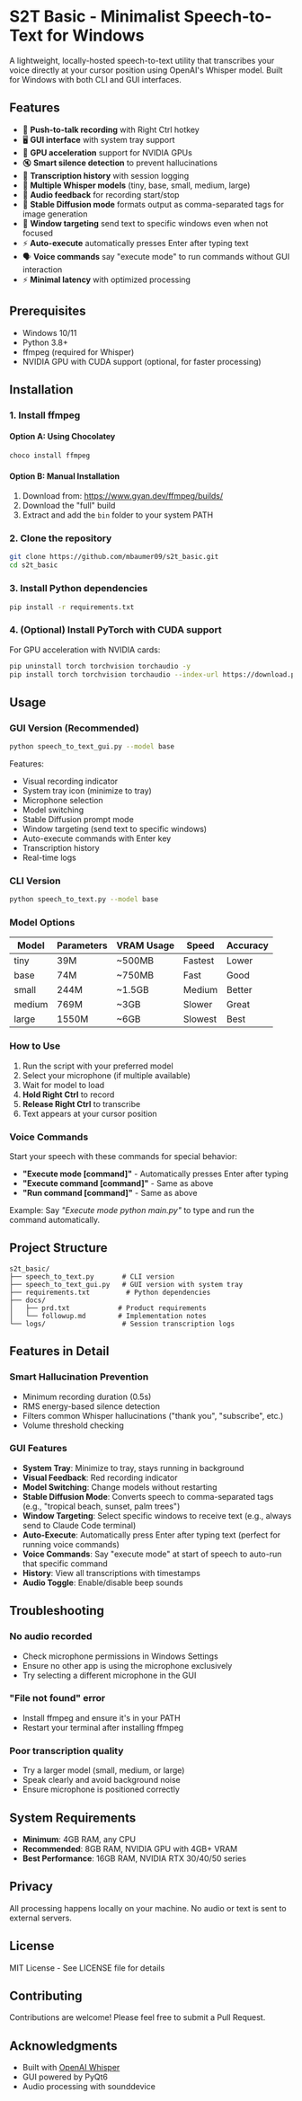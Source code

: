 # S2T Basic - Minimalist Speech-to-Text for Windows

A lightweight, locally-hosted speech-to-text utility that transcribes your voice directly at your cursor position using OpenAI's Whisper model. Built for Windows with both CLI and GUI interfaces.

## Features

- 🎤 **Push-to-talk recording** with Right Ctrl hotkey
- 🖥️ **GUI interface** with system tray support
- 🚀 **GPU acceleration** support for NVIDIA GPUs
- 🔇 **Smart silence detection** to prevent hallucinations
- 📝 **Transcription history** with session logging
- 🎯 **Multiple Whisper models** (tiny, base, small, medium, large)
- 🔔 **Audio feedback** for recording start/stop
- 🎨 **Stable Diffusion mode** formats output as comma-separated tags for image generation
- 🎯 **Window targeting** send text to specific windows even when not focused
- ⚡ **Auto-execute** automatically presses Enter after typing text
- 🗣️ **Voice commands** say "execute mode" to run commands without GUI interaction
- ⚡ **Minimal latency** with optimized processing

## Prerequisites

- Windows 10/11
- Python 3.8+
- ffmpeg (required for Whisper)
- NVIDIA GPU with CUDA support (optional, for faster processing)

## Installation

### 1. Install ffmpeg

#### Option A: Using Chocolatey
```bash
choco install ffmpeg
```

#### Option B: Manual Installation
1. Download from: https://www.gyan.dev/ffmpeg/builds/
2. Download the "full" build
3. Extract and add the `bin` folder to your system PATH

### 2. Clone the repository
```bash
git clone https://github.com/mbaumer09/s2t_basic.git
cd s2t_basic
```

### 3. Install Python dependencies
```bash
pip install -r requirements.txt
```

### 4. (Optional) Install PyTorch with CUDA support
For GPU acceleration with NVIDIA cards:
```bash
pip uninstall torch torchvision torchaudio -y
pip install torch torchvision torchaudio --index-url https://download.pytorch.org/whl/cu121
```

## Usage

### GUI Version (Recommended)
```bash
python speech_to_text_gui.py --model base
```

Features:
- Visual recording indicator
- System tray icon (minimize to tray)
- Microphone selection
- Model switching
- Stable Diffusion prompt mode
- Window targeting (send text to specific windows)
- Auto-execute commands with Enter key
- Transcription history
- Real-time logs

### CLI Version
```bash
python speech_to_text.py --model base
```

### Model Options

| Model | Parameters | VRAM Usage | Speed | Accuracy |
|-------|------------|------------|-------|----------|
| tiny | 39M | ~500MB | Fastest | Lower |
| base | 74M | ~750MB | Fast | Good |
| small | 244M | ~1.5GB | Medium | Better |
| medium | 769M | ~3GB | Slower | Great |
| large | 1550M | ~6GB | Slowest | Best |

### How to Use

1. Run the script with your preferred model
2. Select your microphone (if multiple available)
3. Wait for model to load
4. **Hold Right Ctrl** to record
5. **Release Right Ctrl** to transcribe
6. Text appears at your cursor position

### Voice Commands

Start your speech with these commands for special behavior:

- **"Execute mode [command]"** - Automatically presses Enter after typing
- **"Execute command [command]"** - Same as above
- **"Run command [command]"** - Same as above

Example: Say *"Execute mode python main.py"* to type and run the command automatically.

## Project Structure

```
s2t_basic/
├── speech_to_text.py       # CLI version
├── speech_to_text_gui.py   # GUI version with system tray
├── requirements.txt         # Python dependencies
├── docs/
│   ├── prd.txt            # Product requirements
│   └── followup.md        # Implementation notes
└── logs/                   # Session transcription logs
```

## Features in Detail

### Smart Hallucination Prevention
- Minimum recording duration (0.5s)
- RMS energy-based silence detection
- Filters common Whisper hallucinations ("thank you", "subscribe", etc.)
- Volume threshold checking

### GUI Features
- **System Tray**: Minimize to tray, stays running in background
- **Visual Feedback**: Red recording indicator
- **Model Switching**: Change models without restarting
- **Stable Diffusion Mode**: Converts speech to comma-separated tags (e.g., "tropical beach, sunset, palm trees")
- **Window Targeting**: Select specific windows to receive text (e.g., always send to Claude Code terminal)
- **Auto-Execute**: Automatically press Enter after typing text (perfect for running voice commands)
- **Voice Commands**: Say "execute mode" at start of speech to auto-run that specific command
- **History**: View all transcriptions with timestamps
- **Audio Toggle**: Enable/disable beep sounds

## Troubleshooting

### No audio recorded
- Check microphone permissions in Windows Settings
- Ensure no other app is using the microphone exclusively
- Try selecting a different microphone in the GUI

### "File not found" error
- Install ffmpeg and ensure it's in your PATH
- Restart your terminal after installing ffmpeg

### Poor transcription quality
- Try a larger model (small, medium, or large)
- Speak clearly and avoid background noise
- Ensure microphone is positioned correctly

## System Requirements

- **Minimum**: 4GB RAM, any CPU
- **Recommended**: 8GB RAM, NVIDIA GPU with 4GB+ VRAM
- **Best Performance**: 16GB RAM, NVIDIA RTX 30/40/50 series

## Privacy

All processing happens locally on your machine. No audio or text is sent to external servers.

## License

MIT License - See LICENSE file for details

## Contributing

Contributions are welcome! Please feel free to submit a Pull Request.

## Acknowledgments

- Built with [OpenAI Whisper](https://github.com/openai/whisper)
- GUI powered by PyQt6
- Audio processing with sounddevice